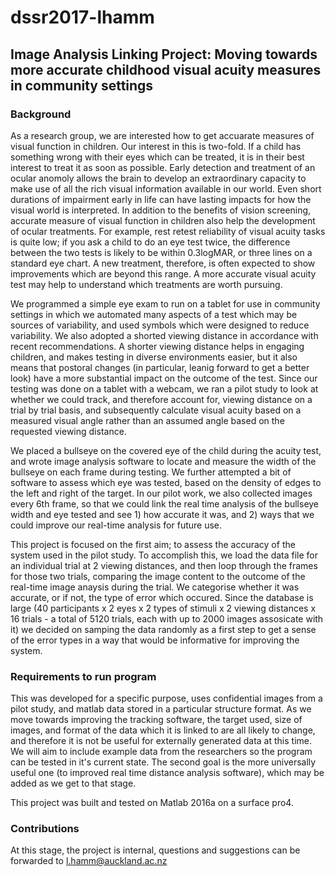 
# dssr2017-lhamm
## Image Analysis Linking Project: Moving towards more accurate childhood visual acuity measures in community settings
### Background
As a research group, we are interested how to get accuarate measures of visual function in children. Our interest in this is two-fold. If a child has something wrong with their eyes which can be treated, it is in their best interest to treat it as soon as possible. Early detection and treatment of an ocular anomoly allows the brain to develop an extraordinary capacity to make use of all the rich visual information available in our world. Even short durations of impairment early in life can have lasting impacts for how the visual world is interpreted. In addition to the benefits of vision screening, accurate measure of visual function in children also help the development of ocular treatments. For example, rest retest reliability of visual acuity tasks is quite low; if you ask a child to do an eye test twice, the difference between the two tests is likely to be within 0.3logMAR, or three lines on a standard eye chart. A new treatment, therefore, is often expected to show improvements which are beyond this range. A more accurate visual acuity test may help to understand which treatments are worth pursuing.  

We programmed a simple eye exam to run on a tablet for use in community settings in which we automated many aspects of a test which may be sources of variability, and used symbols which were designed to reduce variability. We also adopted a shorted viewing distance in accordance with recent recommendations. A shorter viewing distance helps in engaging children, and makes testing in diverse environments easier, but it also means that postoral changes (in particular, leanig forward to get a better look) have a more substantial impact on the outcome of the test. Since our testing was done on a tablet with a webcam, we ran a pilot study to look at whether we could track, and therefore account for, viewing distance on a trial by trial basis, and subsequently calculate visual acuity based on a measured visual angle rather than an assumed angle based on the requested viewing distance.   

We placed a bullseye on the covered eye of the child during the acuity test, and wrote image analysis software to locate and measure the width of the bullseye on each frame during testing. We further attempted a bit of software to assess which eye was tested, based on the density of edges to the left and right of the target. In our pilot work, we also collected images every 6th frame, so that we could link the real time analysis of the bullseye width and eye tested and see 1) how accurate it was, and 2) ways that we could improve our real-time analysis for future use. 

This project is focused on the first aim; to assess the accuracy of the system used in the pilot study. To accomplish this, we load the data file for an individual trial at 2 viewing distances, and then loop through the frames for those two trials, comparing the image content to the outcome of the real-time image anaysis during the trial. We categorise whether it was accurate, or if not, the type of error which occured. Since the database is large (40 participants x 2 eyes x 2 types of stimuli x 2 viewing distances x 16 trials - a total of 5120 trials, each with up to 2000 images assosicate with it) we decided on samping the data randomly as a first step to get a sense of the error types in a way that would be informative for improving the system.

### Requirements to run program
This was developed for a specific purpose, uses confidential images from a pilot study, and matlab data stored in a particular structure format. As we move towards improving the tracking software, the target used, size of images, and format of the data which it is linked to are all likely to change, and therefore it is not be useful for externally generated data at this time. We will aim to include example data from the researchers so the program can be tested in it's current state. The second goal is the more universally useful one (to improved real time distance analysis software), which may be added as we get to that stage. 

This project was built and tested on Matlab 2016a on a surface pro4. 

### Contributions
At this stage, the project is internal, questions and suggestions can be forwarded to l.hamm@auckland.ac.nz
